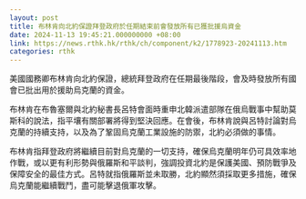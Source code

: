 ```yaml
---
layout: post
title: 布林肯向北約保證拜登政府於任期結束前會發放所有已獲批援烏資金
date: 2024-11-13 19:45:21.000000000 +08:00
link: https://news.rthk.hk/rthk/ch/component/k2/1778923-20241113.htm
categories: rthk
---
```


美國國務卿布林肯向北約保證，總統拜登政府在任期最後階段，會及時發放所有國會已批出用於援助烏克蘭的資金。

布林肯在布魯塞爾與北約秘書長呂特會面時重申北韓派遣部隊在俄烏戰事中幫助莫斯科的說法，指平壤有關部署將得到堅決回應。在會後，布林肯說與呂特討論對烏克蘭的持續支持，以及為了鞏固烏克蘭工業設施的防禦，北約必須做的事情。

布林肯指拜登政府將繼續目前對烏克蘭的一切支持，確保烏克蘭明年仍可具效率地作戰，或以更有利形勢與俄羅斯和平談判，強調投資北約是保護美國、預防戰爭及保障安全的最佳方式。呂特就指俄羅斯並未取勝，北約顯然須採取更多措施，確保烏克蘭能繼續戰鬥，盡可能擊退俄軍攻擊。
